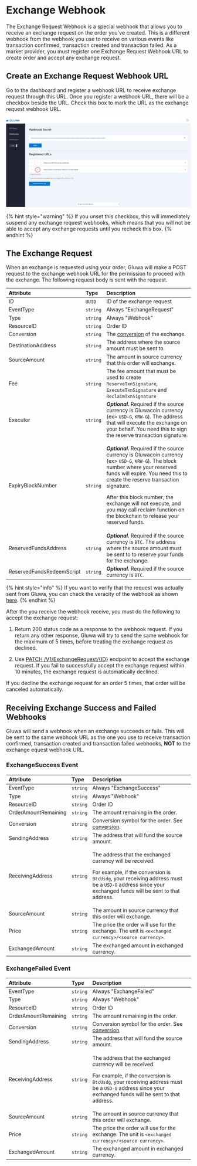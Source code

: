 # Exchange Webhook

The Exchange Request Webhook is a special webhook that allows you to receive an exchange request on the order you've created. This is a different webhook from the webhook you use to receive on various events like transaction confirmed, transaction created and transaction failed. As a market provider, you must register one Exchange Request Webhook URL to create order and accept any exchange request.

## Create an **Exchange Request Webhook URL** 

Go to the dashboard and register a webhook URL to receive exchange request through this URL. Once you register a webhook URL, there will be a checkbox beside the URL. Check this box to mark the URL as the exchange request webhook URL.

![](.gitbook/assets/image%20%282%29.png)

{% hint style="warning" %}
If you unset this checkbox, this will immediately suspend any exchange request webhooks, which means that you will not be able to accept any exchange requests until you recheck this box.
{% endhint %}

## **The Exchange Request**

When an exchange is requested using your order, Gluwa will make a POST request to the exchange webhook URL for the permission to proceed with the exchange. The following request body is sent with the request.

<table>
  <thead>
    <tr>
      <th style="text-align:left">Attribute</th>
      <th style="text-align:left">Type</th>
      <th style="text-align:left">Description</th>
    </tr>
  </thead>
  <tbody>
    <tr>
      <td style="text-align:left">ID</td>
      <td style="text-align:left"><code>UUID</code>
      </td>
      <td style="text-align:left">ID of the exchange request</td>
    </tr>
    <tr>
      <td style="text-align:left">EventType</td>
      <td style="text-align:left"><code>string</code>
      </td>
      <td style="text-align:left">Always &quot;ExchangeRequest&quot;</td>
    </tr>
    <tr>
      <td style="text-align:left">Type</td>
      <td style="text-align:left"><code>string</code>
      </td>
      <td style="text-align:left">Always &quot;Webhook&quot;</td>
    </tr>
    <tr>
      <td style="text-align:left">ResourceID</td>
      <td style="text-align:left"><code>string</code>
      </td>
      <td style="text-align:left">Order ID</td>
    </tr>
    <tr>
      <td style="text-align:left">Conversion</td>
      <td style="text-align:left"><code>string</code>
      </td>
      <td style="text-align:left">The <a href="api/currency-and-conversion-symbols.md#conversion-symbols">conversion</a> of
        the exchange.</td>
    </tr>
    <tr>
      <td style="text-align:left">DestinationAddress</td>
      <td style="text-align:left"><code>string</code>
      </td>
      <td style="text-align:left">The address where the source amount must be sent to.</td>
    </tr>
    <tr>
      <td style="text-align:left">SourceAmount</td>
      <td style="text-align:left"><code>string</code>
      </td>
      <td style="text-align:left">The amount in source currency that this order will exchange.</td>
    </tr>
    <tr>
      <td style="text-align:left">Fee</td>
      <td style="text-align:left"><code>string</code>
      </td>
      <td style="text-align:left">The fee amount that must be used to create <code>ReserveTxnSignature</code>, <code>ExecuteTxnSignature</code> and <code>ReclaimTxnSignature</code>
      </td>
    </tr>
    <tr>
      <td style="text-align:left">Executor</td>
      <td style="text-align:left"><code>string</code>
      </td>
      <td style="text-align:left"><em><b>Optional.</b></em> Required if the source currency is Gluwacoin
        currency (ex&gt; <code>USD-G</code>, <code>KRW-G</code>). The address that
        will execute the exchange on your behalf. You need this to sign the reserve
        transaction signature.</td>
    </tr>
    <tr>
      <td style="text-align:left">ExpiryBlockNumber</td>
      <td style="text-align:left"><code>string</code>
      </td>
      <td style="text-align:left">
        <p><em><b>Optional. </b></em>Required if the source currency is Gluwacoin
          currency (ex&gt; <code>USD-G</code>, <code>KRW-G</code>). The block number
          where your reserved funds will expire. You need this to create the reserve
          transaction signature.</p>
        <p></p>
        <p>After this block number, the exchange will not execute, and you may call
          reclaim function on the blockchain to release your reserved funds.</p>
      </td>
    </tr>
    <tr>
      <td style="text-align:left">ReservedFundsAddress</td>
      <td style="text-align:left"><code>string</code>
      </td>
      <td style="text-align:left"><em><b>Optional.</b></em> Required if the source currency is <code>BTC</code>.
        The address where the source amount must be sent to to reserve your funds
        for the exchange.</td>
    </tr>
    <tr>
      <td style="text-align:left">ReservedFundsRedeemScript</td>
      <td style="text-align:left"><code>string</code>
      </td>
      <td style="text-align:left"><em><b>Optional.</b></em> Required if the source currency is <code>BTC</code>.</td>
    </tr>
  </tbody>
</table>

{% hint style="info" %}
If you want to verify that the request was actually sent from Gluwa, you can check the veracity of the webhook as shown [here](development/webhooks.md#checking-the-veracity-of-a-request-using-x-request-signature).
{% endhint %}

After the you receive the webhook receive, you must do the following to accept the exchange request:

1. Return 200 status code as a response to the webhook request. If you return any other response, Gluwa will try to send the same webhook for the maximum of 5 times, before treating the exchange request as declined.

2. Use [PATCH /V1/ExchangeRequest/{ID}](exchange-request.md#patch-v-1-exchangerequests-id) endpoint to accept the exchange request. If you fail to successfully accept the exchange request within 10 minutes, the exchange request is automatically declined.

If you decline the exchange request for an order 5 times, that order will be canceled automatically.

## **Receiving Exchange Success and Failed Webhooks**

Gluwa will send a webhook when an exchange succeeds or fails. This will be sent to the same webhook URL as the one you use to receive transaction confirmed, transaction created and transaction failed webhooks, **NOT** to the exchange equest webhook URL.

### **ExchangeSuccess Event**

<table>
  <thead>
    <tr>
      <th style="text-align:left">Attribute</th>
      <th style="text-align:left">Type</th>
      <th style="text-align:left">Description</th>
    </tr>
  </thead>
  <tbody>
    <tr>
      <td style="text-align:left">EventType</td>
      <td style="text-align:left"><code>string</code>
      </td>
      <td style="text-align:left">Always &quot;ExchangeSuccess&quot;</td>
    </tr>
    <tr>
      <td style="text-align:left">Type</td>
      <td style="text-align:left"><code>string</code>
      </td>
      <td style="text-align:left">Always &quot;Webhook&quot;</td>
    </tr>
    <tr>
      <td style="text-align:left">ResourceID</td>
      <td style="text-align:left"><code>string</code>
      </td>
      <td style="text-align:left">Order ID</td>
    </tr>
    <tr>
      <td style="text-align:left">OrderAmountRemaining</td>
      <td style="text-align:left"><code>string</code>
      </td>
      <td style="text-align:left">The amount remaining in the order.</td>
    </tr>
    <tr>
      <td style="text-align:left">Conversion</td>
      <td style="text-align:left"><code>string</code>
      </td>
      <td style="text-align:left">Conversion symbol for the order. See <a href="api/currency-and-conversion-symbols.md#conversion-symbols">conversion</a>.</td>
    </tr>
    <tr>
      <td style="text-align:left">SendingAddress</td>
      <td style="text-align:left"><code>string</code>
      </td>
      <td style="text-align:left">The address that will fund the source amount.</td>
    </tr>
    <tr>
      <td style="text-align:left">ReceivingAddress</td>
      <td style="text-align:left"><code>string</code>
      </td>
      <td style="text-align:left">
        <p>The address that the exchanged currency will be received.</p>
        <p></p>
        <p>For example, if the conversion is <code>BtcUsdg</code>, your receiving
          address must be a <code>USD-G</code> address since your exchanged funds will
          be sent to that address.</p>
      </td>
    </tr>
    <tr>
      <td style="text-align:left">SourceAmount</td>
      <td style="text-align:left"><code>string</code>
      </td>
      <td style="text-align:left">The amount in source currency that this order will exchange.</td>
    </tr>
    <tr>
      <td style="text-align:left">Price</td>
      <td style="text-align:left"><code>string</code>
      </td>
      <td style="text-align:left">The price the order will use for the exchange. The unit is <code>&lt;exchanged currency&gt;/&lt;source currency&gt;</code>.</td>
    </tr>
    <tr>
      <td style="text-align:left">ExchangedAmount</td>
      <td style="text-align:left"><code>string</code>
      </td>
      <td style="text-align:left">The exchanged amount in exchanged currency.</td>
    </tr>
  </tbody>
</table>

### **ExchangeFailed Event**

<table>
  <thead>
    <tr>
      <th style="text-align:left">Attribute</th>
      <th style="text-align:left">Type</th>
      <th style="text-align:left">Description</th>
    </tr>
  </thead>
  <tbody>
    <tr>
      <td style="text-align:left">EventType</td>
      <td style="text-align:left"><code>string</code>
      </td>
      <td style="text-align:left">Always &quot;ExchangeFailed&quot;</td>
    </tr>
    <tr>
      <td style="text-align:left">Type</td>
      <td style="text-align:left"><code>string</code>
      </td>
      <td style="text-align:left">Always &quot;Webhook&quot;</td>
    </tr>
    <tr>
      <td style="text-align:left">ResourceID</td>
      <td style="text-align:left"><code>string</code>
      </td>
      <td style="text-align:left">Order ID</td>
    </tr>
    <tr>
      <td style="text-align:left">OrderAmountRemaining</td>
      <td style="text-align:left"><code>string</code>
      </td>
      <td style="text-align:left">The amount remaining in the order.</td>
    </tr>
    <tr>
      <td style="text-align:left">Conversion</td>
      <td style="text-align:left"><code>string</code>
      </td>
      <td style="text-align:left">Conversion symbol for the order. See <a href="api/currency-and-conversion-symbols.md#conversion-symbols">conversion</a>.</td>
    </tr>
    <tr>
      <td style="text-align:left">SendingAddress</td>
      <td style="text-align:left"><code>string</code>
      </td>
      <td style="text-align:left">The address that will fund the source amount.</td>
    </tr>
    <tr>
      <td style="text-align:left">ReceivingAddress</td>
      <td style="text-align:left"><code>string</code>
      </td>
      <td style="text-align:left">
        <p>The address that the exchanged currency will be received.</p>
        <p></p>
        <p>For example, if the conversion is <code>BtcUsdg</code>, your receiving
          address must be a <code>USD-G</code> address since your exchanged funds will
          be sent to that address.</p>
      </td>
    </tr>
    <tr>
      <td style="text-align:left">SourceAmount</td>
      <td style="text-align:left"><code>string</code>
      </td>
      <td style="text-align:left">The amount in source currency that this order will exchange.</td>
    </tr>
    <tr>
      <td style="text-align:left">Price</td>
      <td style="text-align:left"><code>string</code>
      </td>
      <td style="text-align:left">The price the order will use for the exchange. The unit is <code>&lt;exchanged currency&gt;/&lt;source currency&gt;</code>.</td>
    </tr>
    <tr>
      <td style="text-align:left">ExchangedAmount</td>
      <td style="text-align:left"><code>string</code>
      </td>
      <td style="text-align:left">The exchanged amount in exchanged currency.</td>
    </tr>
  </tbody>
</table>

